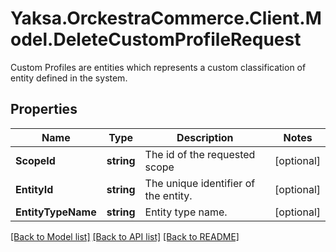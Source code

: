 # Yaksa.OrckestraCommerce.Client.Model.DeleteCustomProfileRequest
Custom Profiles are entities which represents a custom classification of entity defined in the system.

## Properties

Name | Type | Description | Notes
------------ | ------------- | ------------- | -------------
**ScopeId** | **string** | The id of the requested scope | [optional] 
**EntityId** | **string** | The unique identifier of the entity. | [optional] 
**EntityTypeName** | **string** | Entity type name. | [optional] 

[[Back to Model list]](../README.md#documentation-for-models) [[Back to API list]](../README.md#documentation-for-api-endpoints) [[Back to README]](../README.md)

